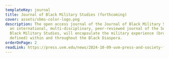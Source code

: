 ```yaml
---
templateKey: journal
title: Journal of Black Military Studies (forthcoming)
cover: assets/sbms-color-logo.png
description: The open access journal of the Journal of Black Military Studies,
  an international, multi-disciplinary, peer-reviewed journal of the Society for
  Black Military Studies, will encapsulate the military experience (broadly
  defined) within and throughout the Black Diaspora.
orderOnPage: 2
readLink: https://press.uvm.edu/news/2024-10-09-uvm-press-and-society-for-black-military-studies-announce-journal-publishing-partnership/
---
```

